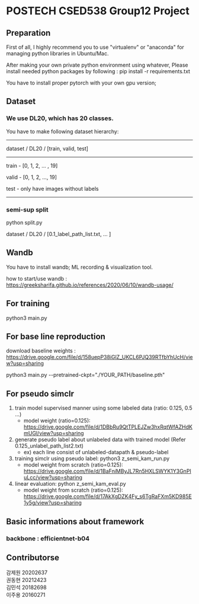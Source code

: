 # POSTECH CSED538 Group12 Project

## Preparation
First of all, I highly recommend you to use "virtualenv" or "anaconda" for managing python libraries in Ubuntu/Mac.

After making your own private python environment using whatever, Please install needed python packages by following : pip install -r requirements.txt

You have to install proper pytorch with your own gpu version; 

## Dataset
### We use DL20, which has 20 classes.
You have to make following dataset hierarchy:

---

dataset / DL20 / [train, valid, test]

---

train - [0, 1, 2, ... , 19]

valid - [0, 1, 2, ..., 19]

test - only have images without labels

---
### semi-sup split 
python split.py

dataset / DL20 / [0.1_label_path_list.txt, ... ]


## Wandb
You have to install wandb; ML recording & visualization tool.

how to start/use wandb : https://greeksharifa.github.io/references/2020/06/10/wandb-usage/

## For training
python3 main.py

## For base line reproduction
download baseline weights : https://drive.google.com/file/d/158uepP38iGlZ_UKCL6PJQ39RTfbYhUcH/view?usp=sharing

python3 main.py --pretrained-ckpt="./YOUR_PATH/baseline.pth"

## For pseudo simclr 
1. train model supervised manner using some labeled data (ratio: 0.125, 0.5 ...)    
   - model weight (ratio=0.125): https://drive.google.com/file/d/1DBbRu9QtTPLEJZw3hxRqtWfAZHdKmUGl/view?usp=sharing
2. generate pseudo label about unlabeled data with trained model (Refer 0.125_unlabel_path_list2.txt)
   - ex) each line consist of unlabeled-datapath & pseudo-label
3. training simclr using pseudo label: python3 z_semi_kam_run.py
   - model weight from scratch (ratio=0.125): https://drive.google.com/file/d/1BaFniMByJL7Rn5HXLSWYK1Y3GnPIuLcc/view?usp=sharing
4. linear evaluation: python z_semi_kam_eval.py
   - model weight from scratch (ratio=0.125): https://drive.google.com/file/d/17AkXgDZK4Fy_s6TgRaFXm5KD985E1y5g/view?usp=sharing

## Basic informations about framework
### backbone : efficientnet-b04 

## Contributorse
감제원 20202637    
권동현 20212423     
김민석 20182698    
이주용 20160271
